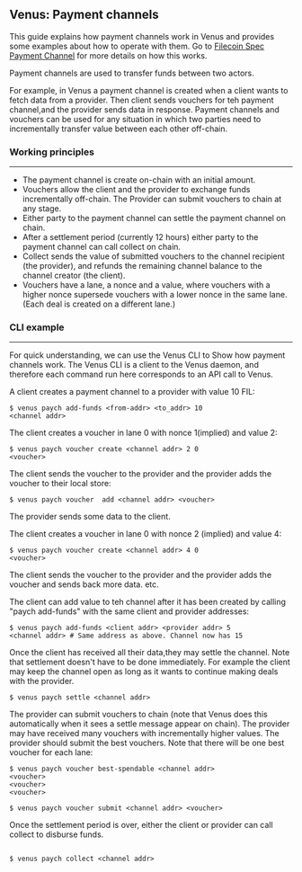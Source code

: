 ## Venus: Payment channels

This guide explains how payment channels work in Venus and provides some examples about how to operate with them. Go to [Filecoin Spec Payment Channel](https://spec.filecoin.io/#section-systems.filecoin_token.payment_channels) for more details on how this works.

Payment channels are used to transfer funds between two actors.

For example, in Venus a payment channel is created when a client wants to fetch data from a provider.
Then client sends vouchers for teh payment channel,and the provider sends data in response.
Payment channels and vouchers can be used for any situation in which two parties need to incrementally transfer value between each other off-chain.

### Working principles

---

- The payment channel is create on-chain with an initial amount.
- Vouchers allow the client and the provider to exchange funds incrementally off-chain. The Provider can submit vouchers to chain at any stage.
- Either party to the payment channel can settle the payment channel on chain.
- After a settlement period (currently 12 hours) either party to the payment channel can call collect on chain.
- Collect sends the value of submitted vouchers to the channel recipient (the provider), and refunds the remaining channel balance to the channel creator (the client).
- Vouchers have a lane, a nonce and a value, where vouchers with a higher nonce supersede vouchers with a lower nonce in the same lane.
(Each deal is created on a different lane.)

### CLI example
---
For quick understanding, we can use the Venus CLI to Show how payment channels work. The Venus CLI is a client to the Venus daemon, and therefore each command run here corresponds to an API call to Venus.

A client creates a payment channel to a provider with value 10 FIL:
```
$ venus paych add-funds <from-addr> <to_addr> 10
<channel addr>
```

The client creates a voucher in lane 0 with nonce 1(implied) and value 2:
```
$ venus paych voucher create <channel addr> 2 0
<voucher>
```

The client sends the voucher to the provider and the provider adds the voucher to their local store:
```
$ venus paych voucher  add <channel addr> <voucher>

```

The provider sends some data to the client.

The client creates a voucher in lane 0 with nonce 2 (implied) and value 4:
```
$ venus paych voucher create <channel addr> 4 0
<voucher>
```

The client sends the voucher to the provider and the provider adds the voucher and sends back more data.
etc.

The client can add value to teh channel after it has been created by calling "paych add-funds" with the same client and provider addresses:
```
$ venus paych add-funds <client addr> <provider addr> 5
<channel addr> # Same address as above. Channel now has 15
```

Once the client has received all their data,they may settle the channel. Note that settlement doesn't have to be done immediately. For example the client may keep the channel open as long as it wants to continue making deals with the provider.
```
$ venus paych settle <channel addr>
```
The provider can submit vouchers to chain (note that Venus does this automatically when it sees a settle message appear on chain). The provider may have received many vouchers with incrementally higher values. The provider should submit the best vouchers. Note that there will be one best voucher for each lane:
```
$ venus paych voucher best-spendable <channel addr>
<voucher>
<voucher>
<voucher>

$ venus paych voucher submit <channel addr> <voucher>
```
Once the settlement period is over, either the client or provider can call collect to disburse funds.
```

$ venus paych collect <channel addr>
```
